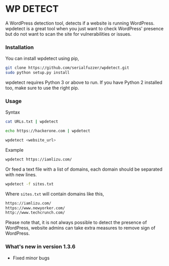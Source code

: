 # WP DETECT
A WordPress detection tool, detects if a website is running WordPress. wpdetect is a great tool when you just want to check WordPress' presence but do not want to scan the site for vulnerabilities or issues.  
### Installation
You can install wpdetect using pip,
```sh
git clone https://github.com/serialfuzzer/wpdetect.git
sudo python setup.py install
```
wpdetect requires Python 3 or above to run. If you have Python 2 installed too, make sure to use the right pip.

### Usage
Syntax

```sh
cat URLs.txt | wpdetect
```

```sh
echo https://hackerone.com | wpdetect
```


```sh
wpdetect <website_url>
```
Example
```sh
wpdetect https://iamlizu.com/
```
Or feed a text file with a list of domains, each domain should be separated with new lines.
```sh
wpdetect -f sites.txt
```
Where `sites.txt` will contain domains like this,
```sh
https://iamlizu.com/
https://www.newyorker.com/
http://www.techcrunch.com/
```

Please note that, it is not always possible to detect the presence of WordPress, website admins can take extra measures to remove sign of WordPress.

### What's new in version 1.3.6
* Fixed minor bugs
